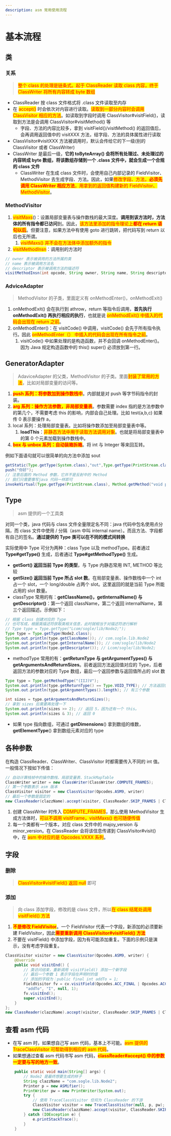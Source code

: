 ```yaml
---
description: asm 常用使用流程
---
```


# 基本流程

## 类

### 关系

> <mark style="color:red;">整个 class 的处理是链条式。起于 ClassReader 读取 class 内容，终于 ClassWriter 将所有内容转成 byte 数组</mark>

* ClassReader 按 class 文件格式将 .class 文件读取至内存
* 在 <mark style="color:red;">accept()</mark> 时会依次对内容进行读取。<mark style="color:red;">读取到一部分内容时会调用 ClassVisitor 相应的方法</mark>。如读取到字段时调用 ClassVisitor#visitField()，读取到方法是会调用 ClassVisitor#visitMethod() 等
  * 字段、方法的内容比较多，拿到 visitField()/visitMethod() 的返回值后，会再调用返回值中的 visitXXX 方法，结字段、方法的具体属性进行读取
* ClassVisitor#visitXXX 方法被调用时，默认会传给它的下一级(别的 ClassVisitor 或者 ClassWriter)
* ClassWriter 是最后一级，**它的 toByteArray() 会将所有处理过、未处理过的内容转成 byte 数组，将该数组存储到一个 .class 文件中，就会生成一个合规的 class 文件**
  * ClassWriter 在生成 class 文件时，会使用自己内部记录的 FieldVisitor、MethodVisitor 去生成字段、方法。因此，如果<mark style="color:red;">修改字段、方法，</mark><mark style="color:red;">**必须先调用 ClassWriter 相应方法**</mark><mark style="color:red;">，用拿到的返回值构建新的 FieldVisitor、MethodVisitor</mark>。

### MethodVisitor

1. <mark style="color:red;">visitMaxs</mark>()：设置局部变量表与操作数栈的最大深度。**调用到该方法时，方法体的所有指令都已访问**到。因此，<mark style="color:red;">该方法里添加的指令理论上</mark><mark style="color:red;">**都在 return 语句以后**</mark>。但要注意，如果方法中有使用 goto 进行跳转，把代码写到 return 以后也无所谓。
   1. <mark style="color:red;">visitMaxs() 并不会在方法体中添加额外的指令</mark>
2. <mark style="color:red;">visitMethodInsn</mark>：调用别的方法时

```java
// owner 表示被调用的方法所属的类
// name 表示被调用方法名
// descriptor 表示被调用方法的描述符
visitMethodInsn(int opcode, String owner, String name, String descriptor, boolean isInterface)
```

### AdviceAdapter

> MethodVisitor 的子类，里面定义有 onMethodEnter()，onMethodExit()

1. onMethodExit() 会在执行到 athrow，return 等指令后调用，**首先执行 onMethodExit() 再执行相应的执行**，也就是说 <mark style="color:red;">onMethodExit() 中插入的代码会出现在 return 之前</mark>。
2. onMethodEnter()：在 visitCode() 中调用，visitCode() 会先于所有指令执行。因此 <mark style="color:red;">onMethodEnter（） 中插入的代码会出现在所有指令之前</mark>。
   1. visitCode() 中如果处理的是构造函数，并不会回调 onMethodEnter()。因为 Java 规定构造函数中的 this() super() 必须放到第一行。

## GeneratorAdapter

> AdaviceAdapter 的父类，MethodVisitor 的子类。里面<mark style="color:red;">封装了常用的方法</mark>，比如对局部变量的访问等。

1. <mark style="color:red;">**push 系列：将参数加到操作数栈中**</mark>。内部就是对 push 等字节码指令的封装。
2. <mark style="color:red;">**arg 系列：操作方法参数，非局部变量表**</mark>。参数需要 index 指的是方法参数中的第几个，不需要考虑 this 的影响，内部会自己处理。比如 test(a,b,c) 如果传 0 表示要操作 a，
3. local 系列：处理局部变量表。比如将操作数添加至局部变量表中等。
   1. **loadThis**：<mark style="color:red;">非静态方法中用于读取方法调用对象</mark>。也就是将局部变量表中的第 0 个元素加载到操作数栈中。
4. <mark style="color:red;">**box 与 unbox 系列：自动装箱拆箱**</mark>。将 int 与 Integer 等来回互转。

例如下面语句就可以很简单的向方法中添加 sout&#x20;

```java
getStatic(Type.getType(System.class),"out",Type.getType(PrintStream.class));
push("你好");
// 注意后面的 Method 参数，它并不是反射中的 Method
// 我们只需要像写java 代码一样即可
invokeVirtual(Type.getType(PrintStream.class), Method.getMethod("void println(String)"));
```

## Type

> asm 提供的一个工具类

对同一个类，java 代码与 class 文件全量限定名不同：java 代码中包名使用点分隔，而 class 文件中使用 / 分隔（asm 中叫 internal name）。而且方法、字段都有自己的签名。**通过提供的 Type 类可以在不同的模式间转换**

实际使用中 Type 可分为两种：class Type 以及 methodType。前者通过 **Type#getType()** 生成，后者通过 **Type#getMethodType()** 生成。

* **getSort() 返回当前 Type 的类型**，与 Type 内静态常用 INT, METHOD 等比较
* **getSize() 返回当前 Type 所占 slot 数**。在局部变量表、操作数栈中一个 int 占一个 slot，一个 long/double 占两个 slot。这里返回的就是当前 Type 所能占用的 slot 数量。
* classType 常用的有：**getClassName()，getInternalName() 与 getDescriptor()**：第一个返回 className，第二个返回 internalName，第三个返回描述。示例如下：

```java
// 根据 class 创建对应的 Type
// 也可写成，根据类描述符获取类相关信息，此时就相当于对描述符进行解析
// Type type = Type.getType("Lcom/sogle/lib/Node2;");
Type type = Type.getType(Node2.class);
System.out.println(type.getClassName()); // com.sogle.lib.Node2
System.out.println(type.getInternalName()); // com/sogle/lib/Node2
System.out.println(type.getDescriptor()); // Lcom/sogle/lib/Node2;
```

* methodType 常用的有：**getReturnType 与 getArgumentTypes() 与 getArgumentsAndReturnSizes**。前者返回方法返回值对应的 Type，后者返回方法的参数对应的 Type 数组，最后一个返回参数与返回值所占的 slot 数

```java
Type type = Type.getMethodType("(IIJ)V");
System.out.println(type.getReturnType() == Type.VOID_TYPE); // 方法返回值 void
System.out.println(type.getArgumentTypes().length); // 有三个参数

int sizes = type.getArgumentsAndReturnSizes();
// 拿到 sizes 后需要再处理一下
System.out.println(sizes >> 2); // 返回 5，因为还有一个 this。
System.out.println(sizes & 3); // 返回 0
```

* 如果 type 指向数组，可通过 **getDimensions**() 拿到数组的维数，**getElementType**() 拿到数组元素对应的 type

## 各种参数

在构造 ClassReader、ClassWriter、ClassVisitor 时都需要传入不同的 int 值。一般情况下按如下传值：

```java
// 自动计算栈帧中的操作数栈、局部变量表、StackMapTable
ClassWriter writer = new ClassWriter(ClassWriter.COMPUTE_FRAMES);
// 第一个参数表示 asm 版本
ClassVisitor visitor = new ClassVisitor(Opcodes.ASM9, writer)
// 最后一个参数是固定的
new ClassReader(clazzName).accept(visitor, ClassReader.SKIP_FRAMES | ClassReader.SKIP_DEBUG);
```

1. 创建 ClassWriter 时传入 <mark style="color:red;">COMPUTE\_FRAMES</mark>，那么使用 MethodVisitor 生成方法体时，<mark style="color:red;">可以不调用 visitFrame，visitMaxs() 也可随便传值</mark>
2. 每一个类都有一个版本，对应 class 文件中的 majoy\_version 与 minor\_version。在 ClassReader 会将该信息传递到 ClassVisitor#visit() 中，在 <mark style="color:red;">asm 中对应的是 Opcodes.VXXX 系列</mark>。

## 字段

### 删除

> &#x20;<mark style="color:red;">ClassVisitor#visitField() 返回 null</mark> 即可

### 添加

> 向 class 添加字段，修改的是 class 文件，所以<mark style="color:red;">在 class 结尾处调用 visitField() 方法</mark>

1. <mark style="color:red;">**不是修改 FieldVisitor**</mark>。一个 FieldVisitor 代表一个字段，新添加的必须要新建 FieldVisitor，因此<mark style="color:red;">**需要重新调用 ClassVisitor#visitField() 方法**</mark>
2. 不要在 visitField() 中添加字段，因为有可能添加重复。下面的示例只是演示，没有考虑字段重复。

```java
ClassVisitor visitor = new ClassVisitor(Opcodes.ASM9, writer) {
    @Override
    public void visitEnd() {
        // 类访问结束，重新调用 visitField() 添加一个新字段
        // 最后一个参数 1 表示字段在声明时的值
        // 添加的字段为：public final int addTo = 1;
        FieldVisitor fv = cv.visitField(Opcodes.ACC_FINAL | Opcodes.ACC_PUBLIC,
         "addTo", "I", null, 1);
        fv.visitEnd();
        super.visitEnd();
    }
};
new ClassReader(clazzName).accept(visitor, ClassReader.SKIP_FRAMES | ClassReader.SKIP_DEBUG);
```

## 查看 asm 代码

* 在写 asm 时，如果想自己写 asm 代码，基本上不可能。<mark style="color:red;">asm 提供的 TraceClassVisitor 可帮助得到相应的 asm 代码</mark>。
* 如果想通过查看 asm 代码书写 asm 代码，<mark style="color:red;">**classReader#accept() 中的参数一定要与写的地方一致**</mark>。

```java
    public static void main(String[] args) {
        // Node2 是最终想要生成的样子
        String clazzName = "com.sogle.lib.Node2";
        Printer p = new ASMifier();
        PrintWriter pw = new PrintWriter(System.out);
        try {
            // 使用 TraceClassVisitor 任何为 ClassReader 的下游
            ClassVisitor visitor = new TraceClassVisitor(null, p, pw);
            new ClassReader(clazzName).accept(visitor, ClassReader.SKIP_FRAMES | ClassReader.SKIP_DEBUG);
        } catch (IOException e) {
            e.printStackTrace();
        }
    }
```
